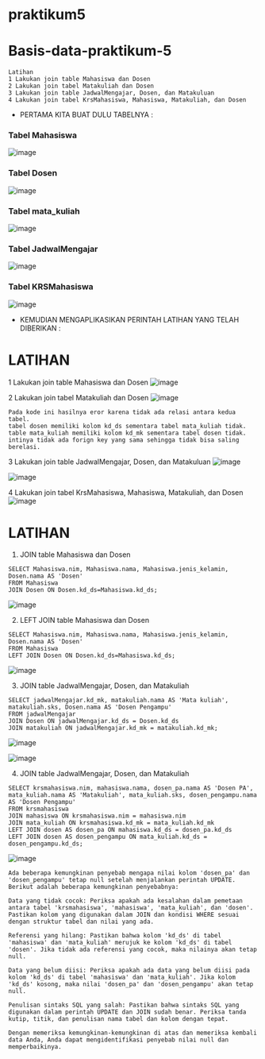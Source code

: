 # praktikum5
# Basis-data-praktikum-5

```
Latihan
1 Lakukan join table Mahasiswa dan Dosen
2 Lakukan join tabel Matakuliah dan Dosen
3 Lakukan join table JadwalMengajar, Dosen, dan Matakuluan
4 Lakukan join tabel KrsMahasiswa, Mahasiswa, Matakuliah, dan Dosen
```


* PERTAMA KITA BUAT DULU TABELNYA :
### Tabel Mahasiswa
![image](ss/ss1.png)

### Tabel Dosen
![image](ss/ss2.png)

### Tabel mata_kuliah
![image](ss/ss3.png)

### Tabel JadwalMengajar
![image](ss/ss4.png)

### Tabel KRSMahasiswa
![image](ss/ss5.png)


* KEMUDIAN MENGAPLIKASIKAN PERINTAH LATIHAN YANG TELAH DIBERIKAN :

# LATIHAN

1 Lakukan join table Mahasiswa dan Dosen
![image](ss/ss6.png)


2 Lakukan join tabel Matakuliah dan Dosen
![image](ss/ss11.png)

```
Pada kode ini hasilnya eror karena tidak ada relasi antara kedua tabel.
tabel dosen memiliki kolom kd_ds sementara tabel mata_kuliah tidak.
table mata_kuliah memiliki kolom kd_mk sementara tabel dosen tidak. 
intinya tidak ada forign key yang sama sehingga tidak bisa saling berelasi.
```


3 Lakukan join table JadwalMengajar, Dosen, dan Matakuluan
![image](ss/ss9.png)

![image](ss/ss10.png)



4 Lakukan join tabel KrsMahasiswa, Mahasiswa, Matakuliah, dan Dosen
![image](ss/ss12.png)

# LATIHAN

1. JOIN table Mahasiswa dan Dosen
```
SELECT Mahasiswa.nim, Mahasiswa.nama, Mahasiswa.jenis_kelamin, Dosen.nama AS 'Dosen' 
FROM Mahasiswa 
JOIN Dosen ON Dosen.kd_ds=Mahasiswa.kd_ds;
```
![image](ss/ss6.png)


2. LEFT JOIN table Mahasiswa dan Dosen
```
SELECT Mahasiswa.nim, Mahasiswa.nama, Mahasiswa.jenis_kelamin, Dosen.nama AS 'Dosen'
FROM Mahasiswa
LEFT JOIN Dosen ON Dosen.kd_ds=Mahasiswa.kd_ds;
```
![image](ss/ss7.png)


3. JOIN table JadwalMengajar, Dosen, dan Matakuliah
```
SELECT jadwalMengajar.kd_mk, matakuliah.nama AS 'Mata kuliah', matakuliah.sks, Dosen.nama AS 'Dosen Pengampu'
FROM jadwalMengajar
JOIN Dosen ON jadwalMengajar.kd_ds = Dosen.kd_ds
JOIN matakuliah ON jadwalMengajar.kd_mk = matakuliah.kd_mk;
```
![image](ss/ss9.png)

![image](ss/ss10.png)


4. JOIN table JadwalMengajar, Dosen, dan Matakuliah
```
SELECT krsmahasiswa.nim, mahasiswa.nama, dosen_pa.nama AS 'Dosen PA', mata_kuliah.nama AS 'Matakuliah', mata_kuliah.sks, dosen_pengampu.nama AS 'Dosen Pengampu'
FROM krsmahasiswa
JOIN mahasiswa ON krsmahasiswa.nim = mahasiswa.nim
JOIN mata_kuliah ON krsmahasiswa.kd_mk = mata_kuliah.kd_mk
LEFT JOIN dosen AS dosen_pa ON mahasiswa.kd_ds = dosen_pa.kd_ds
LEFT JOIN dosen AS dosen_pengampu ON mata_kuliah.kd_ds = dosen_pengampu.kd_ds;

```
![image](ss/ss12.png)


```
Ada beberapa kemungkinan penyebab mengapa nilai kolom 'dosen_pa' dan 'dosen_pengampu' tetap null setelah menjalankan perintah UPDATE. Berikut adalah beberapa kemungkinan penyebabnya:

Data yang tidak cocok: Periksa apakah ada kesalahan dalam pemetaan antara tabel 'krsmahasiswa', 'mahasiswa', 'mata_kuliah', dan 'dosen'. Pastikan kolom yang digunakan dalam JOIN dan kondisi WHERE sesuai dengan struktur tabel dan nilai yang ada.

Referensi yang hilang: Pastikan bahwa kolom 'kd_ds' di tabel 'mahasiswa' dan 'mata_kuliah' merujuk ke kolom 'kd_ds' di tabel 'dosen'. Jika tidak ada referensi yang cocok, maka nilainya akan tetap null.

Data yang belum diisi: Periksa apakah ada data yang belum diisi pada kolom 'kd_ds' di tabel 'mahasiswa' dan 'mata_kuliah'. Jika kolom 'kd_ds' kosong, maka nilai 'dosen_pa' dan 'dosen_pengampu' akan tetap null.

Penulisan sintaks SQL yang salah: Pastikan bahwa sintaks SQL yang digunakan dalam perintah UPDATE dan JOIN sudah benar. Periksa tanda kutip, titik, dan penulisan nama tabel dan kolom dengan tepat.

Dengan memeriksa kemungkinan-kemungkinan di atas dan memeriksa kembali data Anda, Anda dapat mengidentifikasi penyebab nilai null dan memperbaikinya.
```














